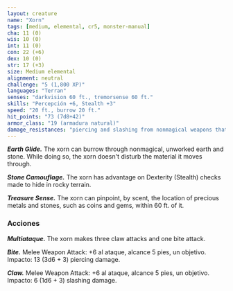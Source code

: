```yaml
---
layout: creature
name: "Xorn"
tags: [medium, elemental, cr5, monster-manual]
cha: 11 (0)
wis: 10 (0)
int: 11 (0)
con: 22 (+6)
dex: 10 (0)
str: 17 (+3)
size: Medium elemental
alignment: neutral
challenge: "5 (1,800 XP)"
languages: "Terran"
senses: "darkvision 60 ft., tremorsense 60 ft."
skills: "Percepción +6, Stealth +3"
speed: "20 ft., burrow 20 ft."
hit_points: "73 (7d8+42)"
armor_class: "19 (armadura natural)"
damage_resistances: "piercing and slashing from nonmagical weapons that aren't adamantine"
---
```


***Earth Glide.*** The xorn can burrow through nonmagical, unworked earth and stone. While doing so, the xorn doesn't disturb the material it moves through.

***Stone Camouflage.*** The xorn has advantage on Dexterity (Stealth) checks made to hide in rocky terrain.

***Treasure Sense.*** The xorn can pinpoint, by scent, the location of precious metals and stones, such as coins and gems, within 60 ft. of it.

### Acciones

***Multiataque.*** The xorn makes three claw attacks and one bite attack.

***Bite.*** Melee Weapon Attack: +6 al ataque, alcance 5 pies, un objetivo. Impacto: 13 (3d6 + 3) piercing damage.

***Claw.*** Melee Weapon Attack: +6 al ataque, alcance 5 pies, un objetivo. Impacto: 6 (1d6 + 3) slashing damage.